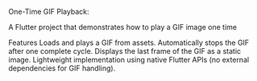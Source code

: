 One-Time GIF Playback:

A Flutter project that demonstrates how to play a GIF image one time

Features
Loads and plays a GIF from assets.
Automatically stops the GIF after one complete cycle.
Displays the last frame of the GIF as a static image.
Lightweight implementation using native Flutter APIs (no external dependencies for GIF handling).